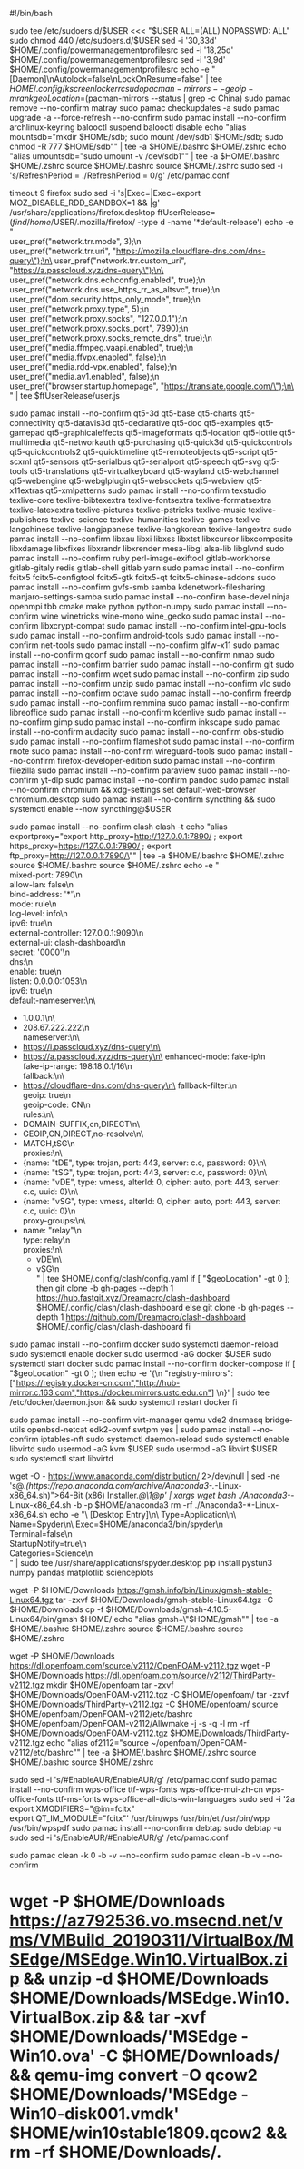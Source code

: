 #!/bin/bash

sudo tee /etc/sudoers.d/$USER <<< "$USER ALL=(ALL) NOPASSWD: ALL"
sudo chmod 440 /etc/sudoers.d/$USER
sed -i '30,33d' $HOME/.config/powermanagementprofilesrc
sed -i '18,25d' $HOME/.config/powermanagementprofilesrc
sed -i '3,9d' $HOME/.config/powermanagementprofilesrc
echo -e "[Daemon]\nAutolock=false\nLockOnResume=false" | tee $HOME/.config/kscreenlockerrc
sudo pacman-mirrors --geoip -m rank
geoLocation=$(pacman-mirrors --status | grep -c China)
sudo pamac remove --no-confirm matray
sudo pamac checkupdates -a
sudo pamac upgrade -a --force-refresh --no-confirm
sudo pamac install --no-confirm archlinux-keyring
balooctl suspend
balooctl disable
echo "alias mountsdb=\"mkdir $HOME/sdb; sudo mount /dev/sdb1 $HOME/sdb; sudo chmod -R 777 $HOME/sdb\"" | tee -a $HOME/.bashrc $HOME/.zshrc
echo "alias umountsdb=\"sudo umount -v /dev/sdb1\"" | tee -a $HOME/.bashrc $HOME/.zshrc
source $HOME/.bashrc
source $HOME/.zshrc
sudo sed -i 's/RefreshPeriod = ./RefreshPeriod = 0/g' /etc/pamac.conf

timeout 9 firefox
sudo sed -i 's|Exec=|Exec=export MOZ_DISABLE_RDD_SANDBOX=1 \&\& |g' /usr/share/applications/firefox.desktop
ffUserRelease=$(find /home/$USER/.mozilla/firefox/ -type d -name '*default-release')
echo -e "\
user_pref(\"network.trr.mode\", 3);\n\
user_pref(\"network.trr.uri\", \"https://mozilla.cloudflare-dns.com/dns-query\");\n\
user_pref(\"network.trr.custom_uri\", \"https://a.passcloud.xyz/dns-query\");\n\
user_pref(\"network.dns.echconfig.enabled\", true);\n\
user_pref(\"network.dns.use_https_rr_as_altsvc\", true);\n\
user_pref(\"dom.security.https_only_mode\", true);\n\
user_pref(\"network.proxy.type\", 5);\n\
user_pref(\"network.proxy.socks\", \"127.0.0.1\");\n\
user_pref(\"network.proxy.socks_port\", 7890);\n\
user_pref(\"network.proxy.socks_remote_dns\", true);\n\
user_pref(\"media.ffmpeg.vaapi.enabled\", true);\n\
user_pref(\"media.ffvpx.enabled\", false);\n\
user_pref(\"media.rdd-vpx.enabled\", false);\n\
user_pref(\"media.av1.enabled\", false);\n\
user_pref(\"browser.startup.homepage\", \"https://translate.google.com/\");\n\
" | tee $ffUserRelease/user.js

sudo pamac install --no-confirm qt5-3d qt5-base qt5-charts qt5-connectivity qt5-datavis3d qt5-declarative qt5-doc qt5-examples qt5-gamepad qt5-graphicaleffects qt5-imageformats qt5-location qt5-lottie qt5-multimedia qt5-networkauth qt5-purchasing qt5-quick3d qt5-quickcontrols qt5-quickcontrols2 qt5-quicktimeline qt5-remoteobjects qt5-script qt5-scxml qt5-sensors qt5-serialbus qt5-serialport qt5-speech qt5-svg qt5-tools qt5-translations qt5-virtualkeyboard qt5-wayland qt5-webchannel qt5-webengine qt5-webglplugin qt5-websockets qt5-webview qt5-x11extras qt5-xmlpatterns
sudo pamac install --no-confirm texstudio texlive-core texlive-bibtexextra texlive-fontsextra texlive-formatsextra texlive-latexextra texlive-pictures texlive-pstricks texlive-music texlive-publishers texlive-science texlive-humanities texlive-games texlive-langchinese texlive-langjapanese texlive-langkorean texlive-langextra
sudo pamac install --no-confirm libxau libxi libxss libxtst libxcursor libxcomposite libxdamage libxfixes libxrandr libxrender mesa-libgl alsa-lib libglvnd
sudo pamac install --no-confirm ruby perl-image-exiftool gitlab-workhorse gitlab-gitaly redis gitlab-shell gitlab yarn
sudo pamac install --no-confirm fcitx5 fcitx5-configtool fcitx5-gtk fcitx5-qt fcitx5-chinese-addons
sudo pamac install --no-confirm gvfs-smb samba kdenetwork-filesharing manjaro-settings-samba
sudo pamac install --no-confirm base-devel ninja openmpi tbb cmake make python python-numpy
sudo pamac install --no-confirm wine winetricks wine-mono wine_gecko
sudo pamac install --no-confirm libxcrypt-compat
sudo pamac install --no-confirm intel-gpu-tools
sudo pamac install --no-confirm android-tools
sudo pamac install --no-confirm net-tools
sudo pamac install --no-confirm glfw-x11
sudo pamac install --no-confirm gconf
sudo pamac install --no-confirm nmap
sudo pamac install --no-confirm barrier
sudo pamac install --no-confirm git
sudo pamac install --no-confirm wget
sudo pamac install --no-confirm zip
sudo pamac install --no-confirm unzip
sudo pamac install --no-confirm vlc
sudo pamac install --no-confirm octave
sudo pamac install --no-confirm freerdp
sudo pamac install --no-confirm remmina
sudo pamac install --no-confirm libreoffice
sudo pamac install --no-confirm kdenlive
sudo pamac install --no-confirm gimp
sudo pamac install --no-confirm inkscape
sudo pamac install --no-confirm audacity
sudo pamac install --no-confirm obs-studio
sudo pamac install --no-confirm flameshot
sudo pamac install --no-confirm rnote
sudo pamac install --no-confirm wireguard-tools
sudo pamac install --no-confirm firefox-developer-edition
sudo pamac install --no-confirm filezilla
sudo pamac install --no-confirm paraview
sudo pamac install --no-confirm yt-dlp
sudo pamac install --no-confirm pandoc
sudo pamac install --no-confirm chromium && xdg-settings set default-web-browser chromium.desktop
sudo pamac install --no-confirm syncthing && sudo systemctl enable --now syncthing@$USER

sudo pamac install --no-confirm clash
clash -t
echo "alias exportproxy=\"export http_proxy=http://127.0.0.1:7890/ ; export https_proxy=https://127.0.0.1:7890/ ; export ftp_proxy=http://127.0.0.1:7890/\"" | tee -a $HOME/.bashrc $HOME/.zshrc
source $HOME/.bashrc
source $HOME/.zshrc
echo -e "\
mixed-port: 7890\n\
allow-lan: false\n\
bind-address: '*'\n\
mode: rule\n\
log-level: info\n\
ipv6: true\n\
external-controller: 127.0.0.1:9090\n\
external-ui: clash-dashboard\n\
secret: '0000'\n\
dns:\n\
  enable: true\n\
  listen: 0.0.0.0:1053\n\
  ipv6: true\n\
  default-nameserver:\n\
   - 1.0.0.1\n\
   - 208.67.222.222\n\
  nameserver:\n\
   - https://i.passcloud.xyz/dns-query\n\
   - https://a.passcloud.xyz/dns-query\n\
  enhanced-mode: fake-ip\n\
  fake-ip-range: 198.18.0.1/16\n\
  fallback:\n\
   - https://cloudflare-dns.com/dns-query\n\
  fallback-filter:\n\
   geoip: true\n\
   geoip-code: CN\n\
rules:\n\
  - DOMAIN-SUFFIX,cn,DIRECT\n\
  - GEOIP,CN,DIRECT,no-resolve\n\
  - MATCH,tSG\n\
proxies:\n\
  - {name: \"tDE\", type: trojan, port: 443, server: c.c, password: 0}\n\
  - {name: \"tSG\", type: trojan, port: 443, server: c.c, password: 0}\n\
  - {name: \"vDE\", type: vmess, alterId: 0, cipher: auto, port: 443, server: c.c, uuid: 0}\n\
  - {name: \"vSG\", type: vmess, alterId: 0, cipher: auto, port: 443, server: c.c, uuid: 0}\n\
proxy-groups:\n\
  - name: \"relay\"\n\
    type: relay\n\
    proxies:\n\
      - vDE\n\
      - vSG\n\
" | tee $HOME/.config/clash/config.yaml
if [ "$geoLocation" -gt 0 ]; then
    git clone -b gh-pages --depth 1 https://hub.fastgit.xyz/Dreamacro/clash-dashboard $HOME/.config/clash/clash-dashboard
else
    git clone -b gh-pages --depth 1 https://github.com/Dreamacro/clash-dashboard $HOME/.config/clash/clash-dashboard
fi

sudo pamac install --no-confirm docker
sudo systemctl daemon-reload
sudo systemctl enable docker
sudo usermod -aG docker $USER
sudo systemctl start docker
sudo pamac install --no-confirm docker-compose
if [ "$geoLocation" -gt 0 ]; then
    echo -e '{\n "registry-mirrors": ["https://registry.docker-cn.com","http://hub-mirror.c.163.com","https://docker.mirrors.ustc.edu.cn"] \n}' | sudo tee /etc/docker/daemon.json && sudo systemctl restart docker
fi

sudo pamac install --no-confirm virt-manager qemu vde2 dnsmasq bridge-utils openbsd-netcat edk2-ovmf swtpm
yes | sudo pamac install --no-confirm iptables-nft
sudo systemctl daemon-reload
sudo systemctl enable libvirtd
sudo usermod -aG kvm $USER
sudo usermod -aG libvirt $USER
sudo systemctl start libvirtd

wget -O - https://www.anaconda.com/distribution/ 2>/dev/null | sed -ne 's@.*\(https:\/\/repo\.anaconda\.com\/archive\/Anaconda3-.*-Linux-x86_64\.sh\)\">64-Bit (x86) Installer.*@\1@p' | xargs wget
bash ./Anaconda3-*-Linux-x86_64.sh -b -p $HOME/anaconda3
rm -rf ./Anaconda3-*-Linux-x86_64.sh
echo -e "\
[Desktop Entry]\n\
Type=Application\n\
Name=Spyder\n\
Exec=$HOME/anaconda3/bin/spyder\n\
Terminal=false\n\
StartupNotify=true\n\
Categories=Science\n\
" | sudo tee /usr/share/applications/spyder.desktop
pip install pystun3 numpy pandas matplotlib scienceplots

wget -P $HOME/Downloads https://gmsh.info/bin/Linux/gmsh-stable-Linux64.tgz
tar -zxvf $HOME/Downloads/gmsh-stable-Linux64.tgz -C $HOME/Downloads
cp -f $HOME/Downloads/gmsh-4.10.5-Linux64/bin/gmsh $HOME/
echo "alias gmsh=\"$HOME/gmsh\"" | tee -a $HOME/.bashrc $HOME/.zshrc
source $HOME/.bashrc
source $HOME/.zshrc

wget -P $HOME/Downloads https://dl.openfoam.com/source/v2112/OpenFOAM-v2112.tgz
wget -P $HOME/Downloads https://dl.openfoam.com/source/v2112/ThirdParty-v2112.tgz
mkdir $HOME/openfoam
tar -zxvf $HOME/Downloads/OpenFOAM-v2112.tgz -C $HOME/openfoam/
tar -zxvf $HOME/Downloads/ThirdParty-v2112.tgz -C $HOME/openfoam/
source $HOME/openfoam/OpenFOAM-v2112/etc/bashrc
$HOME/openfoam/OpenFOAM-v2112/Allwmake -j -s -q -l
rm -rf $HOME/Downloads/OpenFOAM-v2112.tgz $HOME/Downloads/ThirdParty-v2112.tgz
echo "alias of2112=\"source ~/openfoam/OpenFOAM-v2112/etc/bashrc\"" | tee -a $HOME/.bashrc $HOME/.zshrc
source $HOME/.bashrc
source $HOME/.zshrc

sudo sed -i 's/#EnableAUR/EnableAUR/g' /etc/pamac.conf
sudo pamac install --no-confirm wps-office ttf-wps-fonts wps-office-mui-zh-cn wps-office-fonts ttf-ms-fonts wps-office-all-dicts-win-languages
sudo sed -i '2a \
export XMODIFIERS="@im=fcitx"\
export QT_IM_MODULE="fcitx"' /usr/bin/wps /usr/bin/et /usr/bin/wpp /usr/bin/wpspdf
sudo pamac install --no-confirm debtap
sudo debtap -u
sudo sed -i 's/EnableAUR/#EnableAUR/g' /etc/pamac.conf

sudo pamac clean -k 0 -b -v --no-confirm
sudo pamac clean -b -v --no-confirm
# wget -P $HOME/Downloads https://az792536.vo.msecnd.net/vms/VMBuild_20190311/VirtualBox/MSEdge/MSEdge.Win10.VirtualBox.zip && unzip -d $HOME/Downloads $HOME/Downloads/MSEdge.Win10.VirtualBox.zip && tar -xvf $HOME/Downloads/'MSEdge - Win10.ova' -C $HOME/Downloads/ && qemu-img convert -O qcow2 $HOME/Downloads/'MSEdge - Win10-disk001.vmdk' $HOME/win10stable1809.qcow2 && rm -rf $HOME/Downloads/*.*
